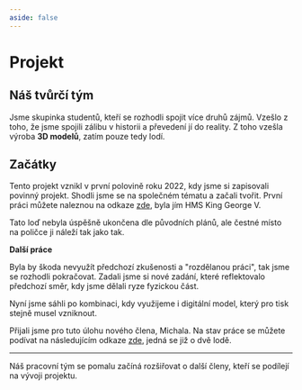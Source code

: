 ```yaml
---
aside: false
---
```


<script setup>
import { VPTeamMembers } from 'vitepress/theme'

const members = [
  {
    avatar: 'https://gravatar.com/avatar/8539186a10b6591e71960f05b0b0c3b6?s=400&d=robohash&r=x',
    name: 'Adam Hurt',
    title: 'Modelování & Historie',
  },
    {
    avatar: 'https://gravatar.com/avatar/b3e758193a3d4fd58ce539c9615394b2?s=200&d=robohash&r=x',
    name: 'Lukáš Kalenda',
    title: 'Grafika & 3D úpravy',
  },
    {
    avatar: 'https://gravatar.com/avatar/09967dd2b3d2f28e04061d7c8edbcdf6?s=200&d=robohash&r=x',
    name: 'Michal Kruliš',
    title: '3D modelování',
  },
]
</script>
# Projekt

## Náš tvůrčí tým

Jsme skupinka studentů, kteří se rozhodli spojit více druhů zájmů. Vzešlo z toho, že jsme spojili zálibu v historii a převedení jí do reality. 
Z toho vzešla výroba **3D modelů**, zatím pouze tedy lodí.

## Začátky

Tento projekt vznikl v první polovině roku 2022, kdy jsme si zapisovali povinný projekt. Shodli jsme se na společném tématu a začali tvořit. První práci můžete naleznou na odkaze [zde](/king-george-v/), byla jím HMS King George V.

Tato loď nebyla úspěšně ukončena dle původních plánů, ale čestné místo na poličce ji náleží tak jako tak.

**Další práce**

Byla by škoda nevyužít předchozí zkušenosti a "rozdělanou práci", tak jsme se rozhodli pokračovat. Zadali jsme si nové zadání, které reflektovalo předchozí směr, kdy jsme dělali ryze fyzickou část.

Nyní jsme sáhli po kombinaci, kdy využijeme i digitální model, který pro tisk stejně musel vzniknout.

Přijali jsme pro tuto úlohu nového člena, Michala.
Na stav práce se můžete podívat na následujícím odkaze [zde](/ark-royal/), jedná se již o dvě lodě.

---
Náš pracovní tým se pomalu začíná rozšiřovat o další členy, kteří se podílejí na vývoji projektu.

<VPTeamMembers size="small" :members="members" />
